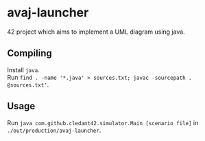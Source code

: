 # avaj-launcher

42 project which aims to implement a UML diagram using java.

## Compiling

Install `java`.  
Run `find . -name '*.java' > sources.txt; javac -sourcepath . @sources.txt'`.

## Usage

Run `java com.github.cledant42.simulator.Main [scenario file]` in `./out/production/avaj-launcher`.
